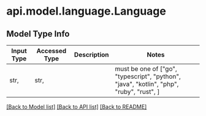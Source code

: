 # api.model.language.Language

## Model Type Info
Input Type | Accessed Type | Description | Notes
------------ | ------------- | ------------- | -------------
str,  | str,  |  | must be one of ["go", "typescript", "python", "java", "kotlin", "php", "ruby", "rust", ] 

[[Back to Model list]](../../README.md#documentation-for-models) [[Back to API list]](../../README.md#documentation-for-api-endpoints) [[Back to README]](../../README.md)

